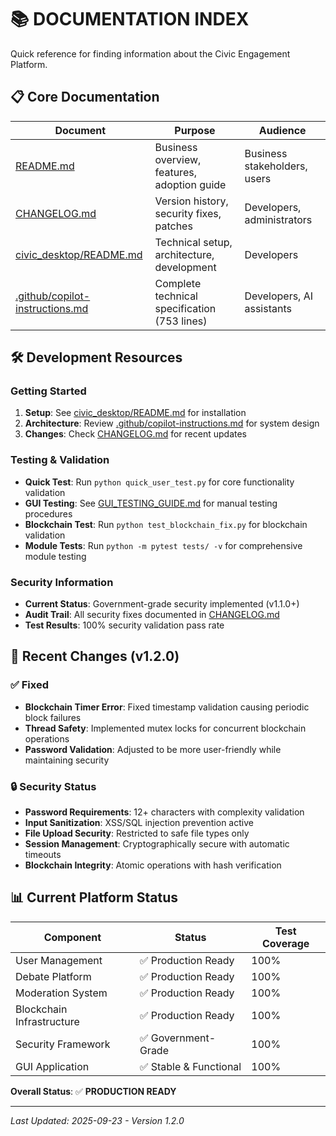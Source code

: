 # 📚 DOCUMENTATION INDEX

Quick reference for finding information about the Civic Engagement Platform.

## 📋 Core Documentation

| Document | Purpose | Audience |
|----------|---------|----------|
| [README.md](README.md) | Business overview, features, adoption guide | Business stakeholders, users |
| [CHANGELOG.md](CHANGELOG.md) | Version history, security fixes, patches | Developers, administrators |
| [civic_desktop/README.md](civic_desktop/README.md) | Technical setup, architecture, development | Developers |
| [.github/copilot-instructions.md](.github/copilot-instructions.md) | Complete technical specification (753 lines) | Developers, AI assistants |

## 🛠️ Development Resources

### Getting Started
1. **Setup**: See [civic_desktop/README.md](civic_desktop/README.md) for installation
2. **Architecture**: Review [.github/copilot-instructions.md](.github/copilot-instructions.md) for system design
3. **Changes**: Check [CHANGELOG.md](CHANGELOG.md) for recent updates

### Testing & Validation
- **Quick Test**: Run `python quick_user_test.py` for core functionality validation
- **GUI Testing**: See [GUI_TESTING_GUIDE.md](GUI_TESTING_GUIDE.md) for manual testing procedures
- **Blockchain Test**: Run `python test_blockchain_fix.py` for blockchain validation
- **Module Tests**: Run `python -m pytest tests/ -v` for comprehensive module testing

### Security Information
- **Current Status**: Government-grade security implemented (v1.1.0+)
- **Audit Trail**: All security fixes documented in [CHANGELOG.md](CHANGELOG.md)
- **Test Results**: 100% security validation pass rate

## 🔧 Recent Changes (v1.2.0)

### ✅ Fixed
- **Blockchain Timer Error**: Fixed timestamp validation causing periodic block failures
- **Thread Safety**: Implemented mutex locks for concurrent blockchain operations
- **Password Validation**: Adjusted to be more user-friendly while maintaining security

### 🔒 Security Status
- **Password Requirements**: 12+ characters with complexity validation
- **Input Sanitization**: XSS/SQL injection prevention active
- **File Upload Security**: Restricted to safe file types only
- **Session Management**: Cryptographically secure with automatic timeouts
- **Blockchain Integrity**: Atomic operations with hash verification

## 📊 Current Platform Status

| Component | Status | Test Coverage |
|-----------|--------|---------------|
| User Management | ✅ Production Ready | 100% |
| Debate Platform | ✅ Production Ready | 100% |
| Moderation System | ✅ Production Ready | 100% |
| Blockchain Infrastructure | ✅ Production Ready | 100% |
| Security Framework | ✅ Government-Grade | 100% |
| GUI Application | ✅ Stable & Functional | 100% |

**Overall Status**: ✅ **PRODUCTION READY**

---

*Last Updated: 2025-09-23 - Version 1.2.0*